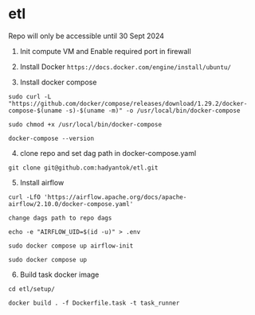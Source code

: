 # etl

Repo will only be accessible until 30 Sept 2024

1. Init compute VM and Enable required port in firewall

2. Install Docker `https://docs.docker.com/engine/install/ubuntu/`

3. Install docker compose

```
sudo curl -L "https://github.com/docker/compose/releases/download/1.29.2/docker-compose-$(uname -s)-$(uname -m)" -o /usr/local/bin/docker-compose

sudo chmod +x /usr/local/bin/docker-compose

docker-compose --version
```

4. clone repo and set dag path in docker-compose.yaml

```
git clone git@github.com:hadyantok/etl.git
```

5. Install airflow

```
curl -LfO 'https://airflow.apache.org/docs/apache-airflow/2.10.0/docker-compose.yaml'

change dags path to repo dags

echo -e "AIRFLOW_UID=$(id -u)" > .env

sudo docker compose up airflow-init

sudo docker compose up
```

6. Build task docker image

```
cd etl/setup/

docker build . -f Dockerfile.task -t task_runner
```
